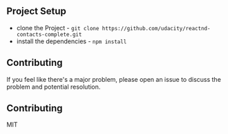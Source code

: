## Project Setup

* clone the Project - `git clone https://github.com/udacity/reactnd-contacts-complete.git`
* install the dependencies - `npm install`

## Contributing

If you feel like there's a major problem, please open an issue to discuss the problem and potential resolution.

## Contributing

MIT
